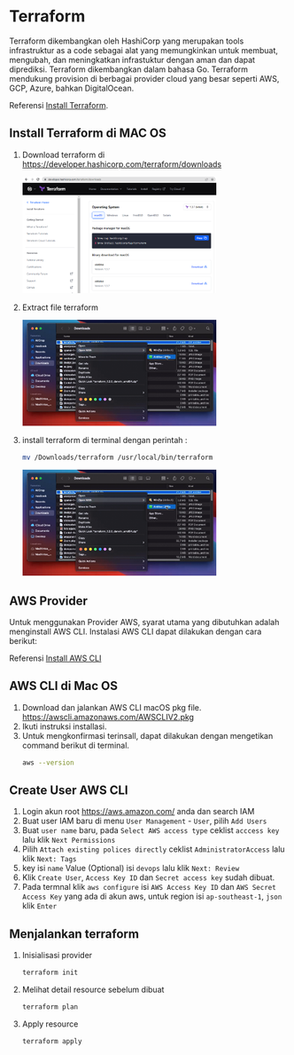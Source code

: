 # Terraform

Terraform dikembangkan oleh HashiCorp yang merupakan tools infrastruktur as a code sebagai alat yang memungkinkan untuk membuat, mengubah, dan meningkatkan infrastuktur dengan aman dan dapat diprediksi. Terraform dikembangkan dalam bahasa Go. Terraform mendukung provision di berbagai provider cloud yang besar seperti AWS, GCP, Azure, bahkan DigitalOcean.

Referensi [Install Terraform](https://learn.hashicorp.com/tutorials/terraform/install-cli).

 ## Install Terraform di MAC OS

1. Download terraform di https://developer.hashicorp.com/terraform/downloads
 
    <img width="350" alt="Screen Shot 2022-05-11 at 14 37 11" src="terraform1.png">

2. Extract file terraform

    <img width="350" alt="Screen Shot 2022-05-11 at 14 37 11" src="terraform2.png">

3. install terraform di terminal dengan perintah :
   ```sh
   mv /Downloads/terraform /usr/local/bin/terraform
   ```

    <img width="350" alt="Screen Shot 2022-05-11 at 14 37 11" src="terraform2.png">


## AWS Provider

Untuk menggunakan Provider AWS, syarat utama yang dibutuhkan adalah menginstall AWS CLI. Instalasi AWS CLI dapat dilakukan dengan cara berikut:

Referensi [Install AWS CLI](https://docs.aws.amazon.com/cli/latest/userguide/getting-started-install.html)

## AWS CLI di Mac OS
1. Download dan jalankan AWS CLI macOS pkg file. https://awscli.amazonaws.com/AWSCLIV2.pkg
2. Ikuti instruksi installasi.
3. Untuk mengkonfirmasi terinsall, dapat dilakukan dengan mengetikan command berikut di terminal.
   ```sh
   aws --version
   ```
   
## Create User AWS CLI
1. Login akun root https://aws.amazon.com/ anda dan search IAM
2. Buat user IAM baru di menu `User Management` - `User`, pilih `Add Users`
3. Buat `user name` baru, pada `Select AWS access type` ceklist `acccess key` lalu klik `Next Permissions`
4. Pilih `Attach existing polices directly` ceklist `AdministratorAccess` lalu klik `Next: Tags`
5. key isi `name` Value (Optional) isi `devops` lalu klik `Next: Review`
6. Klik `Create User`, `Access Key ID` dan `Secret access key` sudah dibuat.
7. Pada termnal klik `aws configure` isi `AWS Access Key ID` dan `AWS Secret Access Key` yang ada di akun aws, untuk region isi `ap-southeast-1`, `json` klik `Enter`

## Menjalankan terraform

1. Inisialisasi provider
   ```sh
   terraform init
   ```
2. Melihat detail resource sebelum dibuat
   ```sh
   terraform plan
   ```
3. Apply resource
   ```sh
   terraform apply
   ```
